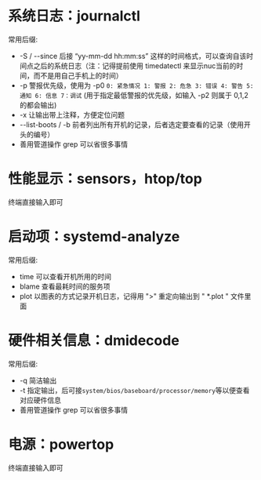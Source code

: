 # 系统日志：journalctl
常用后缀:
* -S / --since 后接 “yy-mm-dd hh:mm:ss” 这样的时间格式，可以查询自该时间点之后的系统日志（注：记得提前使用 timedatectl 来显示nuc当前的时间，而不是用自己手机上的时间）
* -p 警报优先级，使用为 -p0 `0: 紧急情况 1: 警报 2: 危急 3: 错误 4: 警告 5: 通知 6: 信息 7：调试` (用于指定最低警报的优先级，如输入 -p2 则属于 0,1,2 的都会输出)
* -x 让输出带上注释，方便定位问题
* --list-boots / -b 前者列出所有开机的记录，后者选定要查看的记录（使用开头的编号）
* 善用管道操作 grep 可以省很多事情
# 性能显示：sensors，htop/top
终端直接输入即可
# 启动项：systemd-analyze
常用后缀:
* time 可以查看开机所用的时间
* blame 查看最耗时间的服务项
* plot 以图表的方式记录开机日志，记得用 ">" 重定向输出到 " \*.plot " 文件里面
# 硬件相关信息：dmidecode
常用后缀:
* -q 简洁输出
* -t 指定输出，后可接```system/bios/baseboard/processor/memory```等以便查看对应硬件信息
* 善用管道操作 grep 可以省很多事情
# 电源：powertop
终端直接输入即可